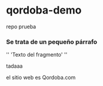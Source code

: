# qordoba-demo
repo prueba


### Se trata de un pequeño párrafo


'' 'Texto del fragmento' ''

tadaaa

 el sitio web es Qordoba.com